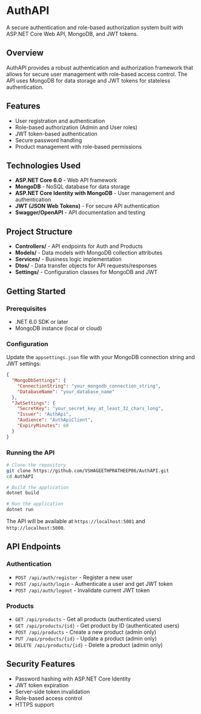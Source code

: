 # AuthAPI

A secure authentication and role-based authorization system built with ASP.NET Core Web API, MongoDB, and JWT tokens.

## Overview

AuthAPI provides a robust authentication and authorization framework that allows for secure user management with role-based access control. The API uses MongoDB for data storage and JWT tokens for stateless authentication.

## Features

- User registration and authentication
- Role-based authorization (Admin and User roles)
- JWT token-based authentication
- Secure password handling
- Product management with role-based permissions

## Technologies Used

- **ASP.NET Core 6.0** - Web API framework
- **MongoDB** - NoSQL database for data storage
- **ASP.NET Core Identity with MongoDB** - User management and authentication
- **JWT (JSON Web Tokens)** - For secure API authentication
- **Swagger/OpenAPI** - API documentation and testing

## Project Structure

- **Controllers/** - API endpoints for Auth and Products
- **Models/** - Data models with MongoDB collection attributes
- **Services/** - Business logic implementation
- **Dtos/** - Data transfer objects for API requests/responses
- **Settings/** - Configuration classes for MongoDB and JWT

## Getting Started

### Prerequisites

- .NET 6.0 SDK or later
- MongoDB instance (local or cloud)

### Configuration

Update the `appsettings.json` file with your MongoDB connection string and JWT settings:

```json
{
  "MongoDbSettings": {
    "ConnectionString": "your_mongodb_connection_string",
    "DatabaseName": "your_database_name"
  },
  "JwtSettings": {
    "SecretKey": "your_secret_key_at_least_32_chars_long",
    "Issuer": "AuthApi",
    "Audience": "AuthApiClient",
    "ExpiryMinutes": 60
  }
}
```

### Running the API

```bash
# Clone the repository
git clone https://github.com/VSHAGEETHPRATHEEP06/AuthAPI.git
cd AuthAPI

# Build the application
dotnet build

# Run the application
dotnet run
```

The API will be available at `https://localhost:5001` and `http://localhost:5000`.

## API Endpoints

### Authentication

- `POST /api/auth/register` - Register a new user
- `POST /api/auth/login` - Authenticate a user and get JWT token
- `POST /api/auth/logout` - Invalidate current JWT token

### Products

- `GET /api/products` - Get all products (authenticated users)
- `GET /api/products/{id}` - Get product by ID (authenticated users)
- `POST /api/products` - Create a new product (admin only)
- `PUT /api/products/{id}` - Update a product (admin only)
- `DELETE /api/products/{id}` - Delete a product (admin only)

## Security Features

- Password hashing with ASP.NET Core Identity
- JWT token expiration
- Server-side token invalidation
- Role-based access control
- HTTPS support


